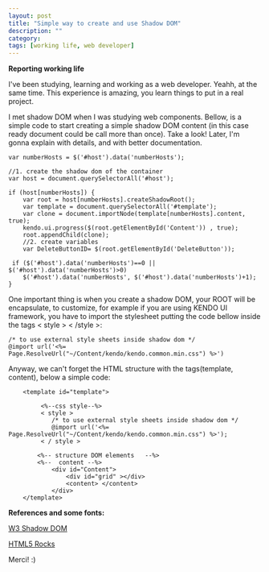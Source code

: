 ```yaml
---
layout: post
title: "Simple way to create and use Shadow DOM"
description: ""
category: 
tags: [working life, web developer]
---
```


**Reporting working life**

I've been studying, learning and working as a web developer. Yeahh, at the same time. This experience is amazing, you learn things to put in a real project. 

I met shadow DOM when I was studying web components. Bellow, is a simple code to start creating a simple shadow DOM content (in this case ready document could be call more than once). 
Take a look! 
Later, I'm gonna explain with details, and with better documentation.

    var numberHosts = $('#host').data('numberHosts');
    
    //1. create the shadow dom of the container
    var host = document.querySelectorAll('#host'); 

    if (host[numberHosts]) {
        var root = host[numberHosts].createShadowRoot();               
        var template = document.querySelectorAll('#template');
        var clone = document.importNode(template[numberHosts].content, true);
        kendo.ui.progress($(root.getElementById('Content')) , true);
        root.appendChild(clone);
        //2. create variables
        var DeleteButtonID= $(root.getElementById('DeleteButton'));  
        
     if ($('#host').data('numberHosts')==0 || $('#host').data('numberHosts')>0) 
        $('#host').data('numberHosts', $('#host').data('numberHosts')+1);
    }

One important thing is when you create a shadow DOM, your ROOT will be encapsulate, to customize, for example if you are using KENDO UI framework, 
you have to import the stylesheet putting the code bellow inside the tags < style > < /style >:

    /* to use external style sheets inside shadow dom */
    @import url('<%= Page.ResolveUrl("~/Content/kendo/kendo.common.min.css") %>')
     

Anyway, we can't forget the HTML structure with the tags(template, content), below a simple code:

        <template id="template">
          
             <%--css style--%>
             < style >
                /* to use external style sheets inside shadow dom */
                @import url('<%= Page.ResolveUrl("~/Content/kendo/kendo.common.min.css") %>');
             < / style >
                      
            <%-- structure DOM elements   --%>
            <%--  content --%>
                <div id="Content">
                    <div id="grid" ></div>  
                    <content> </content>
                </div>
        </template>
    
**References and some fonts:**   

[W3 Shadow DOM](https://www.w3.org/TR/shadow-dom/)

[HTML5 Rocks](http://www.html5rocks.com/en/tutorials/webcomponents/shadowdom/)




Merci! :)
